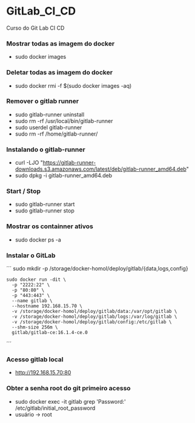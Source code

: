 # GitLab_CI_CD
Curso do Git Lab CI CD

### Mostrar todas as imagem do docker 
- sudo docker images

### Deletar todas as imagem do docker 
- sudo docker rmi -f $(sudo docker images -aq)

### Remover o gitlab runner
- sudo gitlab-runner uninstall
- sudo rm -rf /usr/local/bin/gitlab-runner
- sudo userdel gitlab-runner
- sudo rm -rf /home/gitlab-runner/

### Instalando o gitlab-runner
- curl -LJO "https://gitlab-runner-downloads.s3.amazonaws.com/latest/deb/gitlab-runner_amd64.deb"
- sudo dpkg -i gitlab-runner_amd64.deb

### Start / Stop
- sudo gitlab-runner start
- sudo gitlab-runner stop

### Mostrar os containner ativos 
- sudo docker ps -a

### Instalar o GitLab
´´´ 
    sudo mkdir -p /storage/docker-homol/deploy/gitlab/{data,logs,config}
    
    sudo docker run -dit \
      -p "2222:22" \
      -p "80:80" \
      -p "443:443" \
      --name gitlab \
      --hostname 192.168.15.70 \
      -v /storage/docker-homol/deploy/gitlab/data:/var/opt/gitlab \
      -v /storage/docker-homol/deploy/gitlab/logs:/var/log/gitlab \
      -v /storage/docker-homol/deploy/gitlab/config:/etc/gitlab \
      --shm-size 256m \
      gitlab/gitlab-ce:16.1.4-ce.0
´´´ 

### Acesso gitlab local
- http://192.168.15.70:80

### Obter a senha root do git primeiro acesso
- sudo docker exec -it gitlab grep 'Password:' /etc/gitlab/initial_root_password
- usuário -> root